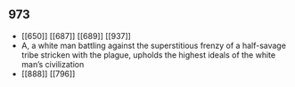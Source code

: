 ## 973
- [[650]] [[687]] [[689]] [[937]] 
- A, a white man battling against the superstitious frenzy of a half-savage tribe stricken with the plague, upholds the highest ideals of the white man’s civilization
- [[888]] [[796]] 

